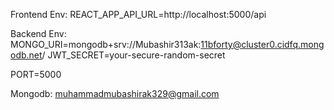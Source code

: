 Frontend Env:
REACT_APP_API_URL=http://localhost:5000/api

Backend Env:
MONGO_URI=mongodb+srv://Mubashir313ak:11bforty@cluster0.cidfq.mongodb.net/
JWT_SECRET=your-secure-random-secret

PORT=5000

Mongodb:
muhammadmubashirak329@gmail.com
